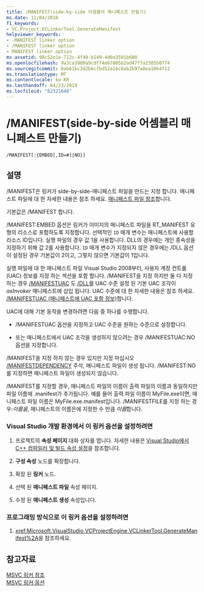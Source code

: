 ```yaml
---
title: /MANIFEST(side-by-side 어셈블리 매니페스트 만들기)
ms.date: 11/04/2016
f1_keywords:
- VC.Project.VCLinkerTool.GenerateManifest
helpviewer_keywords:
- -MANIFEST linker option
- /MANIFEST linker option
- MANIFEST linker option
ms.assetid: 98c52e1e-712c-4f49-b149-4d0a3501b600
ms.openlocfilehash: 9a3ca3980a9cdff4e67885b2ad47ffa2385b0774
ms.sourcegitcommit: 0ab61bc3d2b6cfbd52a16c6ab2b97a8ea1864f12
ms.translationtype: MT
ms.contentlocale: ko-KR
ms.lasthandoff: 04/23/2019
ms.locfileid: "62321646"
---
```

# <a name="manifest-create-side-by-side-assembly-manifest"></a>/MANIFEST(side-by-side 어셈블리 매니페스트 만들기)

```
/MANIFEST[:{EMBED[,ID=#]|NO}]
```

## <a name="remarks"></a>설명

/MANIFEST은 링커가 side-by-side-매니페스트 파일을 만드는 지정 합니다. 매니페스트 파일에 대 한 자세한 내용은 참조 하세요. [매니페스트 파일 참조](/windows/desktop/SbsCs/manifest-files-reference)합니다.

기본값은 /MANIFEST 합니다.

/MANIFEST:EMBED 옵션은 링커가 이미지의 매니페스트 파일을 RT_MANIFEST 유형의 리소스로 포함하도록 지정합니다. 선택적인 `ID` 매개 변수는 매니페스트에 사용할 리소스 ID입니다. 실행 파일의 경우 값 1을 사용합니다. DLL의 경우에는 개인 종속성을 지정하기 위해 값 2를 사용합니다. `ID` 매개 변수가 지정되지 않은 경우에는 /DLL 옵션이 설정된 경우 기본값이 2이고, 그렇지 않으면 기본값이 1입니다.

실행 파일에 대 한 매니페스트 파일 Visual Studio 2008부터, 사용자 계정 컨트롤 (UAC) 정보를 지정 하는 섹션을 포함 합니다. /MANIFEST을 지정 하지만 둘 다 지정 하는 경우 [/MANIFESTUAC](manifestuac-embeds-uac-information-in-manifest.md) 도 [/DLL](dll-build-a-dll.md)를 UAC 수준 설정 된 기본 UAC 조각이 *asInvoker* 매니페스트에 삽입 됩니다. UAC 수준에 대 한 자세한 내용은 참조 하세요. [/MANIFESTUAC (매니페스트에 UAC 포함 정보)](manifestuac-embeds-uac-information-in-manifest.md)합니다.

UAC에 대해 기본 동작을 변경하려면 다음 중 하나를 수행합니다.

- /MANIFESTUAC 옵션을 지정하고 UAC 수준을 원하는 수준으로 설정합니다.

- 또는 매니페스트에서 UAC 조각을 생성하지 않으려는 경우 /MANIFESTUAC:NO 옵션을 지정합니다.

/MANIFEST을 지정 하지 않는 경우 있지만 지정 마십시오 [/MANIFESTDEPENDENCY](manifestdependency-specify-manifest-dependencies.md) 주석, 매니페스트 파일이 생성 됩니다. /MANIFEST:NO를 지정하면 매니페스트 파일이 생성되지 않습니다.

/MANIFEST를 지정할 경우, 매니페스트 파일의 이름이 출력 파일의 이름과 동일하지만 파일 이름에 .manifest가 추가됩니다. 예를 들어 출력 파일 이름이 MyFile.exe이면, 매니페스트 파일 이름은 MyFile.exe.manifest입니다.  /MANIFESTFILE를 지정 하는 경우:*이름을*, 매니페스트의 이름은에 지정한 수 만큼 *이름*합니다.

### <a name="to-set-this-linker-option-in-the-visual-studio-development-environment"></a>Visual Studio 개발 환경에서 이 링커 옵션을 설정하려면

1. 프로젝트의 **속성 페이지** 대화 상자를 엽니다. 자세한 내용은 [Visual Studio에서 C++ 컴파일러 및 빌드 속성 설정](../working-with-project-properties.md)을 참조합니다.

1. **구성 속성** 노드를 확장합니다.

1. 확장 된 **링커** 노드.

1. 선택 된 **매니페스트 파일** 속성 페이지.

1. 수정 된 **매니페스트 생성** 속성입니다.

### <a name="to-set-this-linker-option-programmatically"></a>프로그래밍 방식으로 이 링커 옵션을 설정하려면

1. <xref:Microsoft.VisualStudio.VCProjectEngine.VCLinkerTool.GenerateManifest%2A>을 참조하세요.

## <a name="see-also"></a>참고자료

[MSVC 링커 참조](linking.md)<br/>
[MSVC 링커 옵션](linker-options.md)
